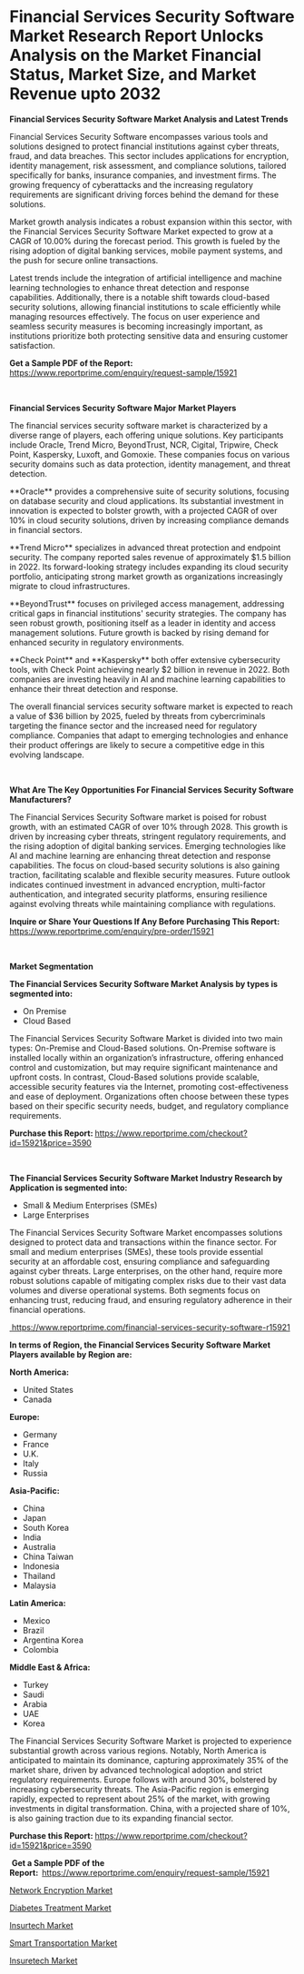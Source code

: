 <p><h1>Financial Services Security Software Market Research Report Unlocks Analysis on the Market Financial Status, Market Size, and Market Revenue upto 2032</h1></p><p><strong>Financial Services Security Software Market Analysis and Latest Trends</strong></p>
<p><p>Financial Services Security Software encompasses various tools and solutions designed to protect financial institutions against cyber threats, fraud, and data breaches. This sector includes applications for encryption, identity management, risk assessment, and compliance solutions, tailored specifically for banks, insurance companies, and investment firms. The growing frequency of cyberattacks and the increasing regulatory requirements are significant driving forces behind the demand for these solutions.</p><p>Market growth analysis indicates a robust expansion within this sector, with the Financial Services Security Software Market expected to grow at a CAGR of 10.00% during the forecast period. This growth is fueled by the rising adoption of digital banking services, mobile payment systems, and the push for secure online transactions. </p><p>Latest trends include the integration of artificial intelligence and machine learning technologies to enhance threat detection and response capabilities. Additionally, there is a notable shift towards cloud-based security solutions, allowing financial institutions to scale efficiently while managing resources effectively. The focus on user experience and seamless security measures is becoming increasingly important, as institutions prioritize both protecting sensitive data and ensuring customer satisfaction.</p></p>
<p><strong>Get a Sample PDF of the Report:&nbsp;</strong> <a href="https://www.reportprime.com/enquiry/request-sample/15921?utm_campaign=33&utm_medium=2&utm_source=Github&utm_content=ia&utm_term=20032025&utm_id=financial-services-security-software">https://www.reportprime.com/enquiry/request-sample/15921</a></p>
<p>&nbsp;</p>
<p><strong>Financial Services Security Software Major Market Players</strong></p>
<p><p>The financial services security software market is characterized by a diverse range of players, each offering unique solutions. Key participants include Oracle, Trend Micro, BeyondTrust, NCR, Cigital, Tripwire, Check Point, Kaspersky, Luxoft, and Gomoxie. These companies focus on various security domains such as data protection, identity management, and threat detection.</p><p>**Oracle** provides a comprehensive suite of security solutions, focusing on database security and cloud applications. Its substantial investment in innovation is expected to bolster growth, with a projected CAGR of over 10% in cloud security solutions, driven by increasing compliance demands in financial sectors.</p><p>**Trend Micro** specializes in advanced threat protection and endpoint security. The company reported sales revenue of approximately $1.5 billion in 2022. Its forward-looking strategy includes expanding its cloud security portfolio, anticipating strong market growth as organizations increasingly migrate to cloud infrastructures.</p><p>**BeyondTrust** focuses on privileged access management, addressing critical gaps in financial institutions' security strategies. The company has seen robust growth, positioning itself as a leader in identity and access management solutions. Future growth is backed by rising demand for enhanced security in regulatory environments.</p><p>**Check Point** and **Kaspersky** both offer extensive cybersecurity tools, with Check Point achieving nearly $2 billion in revenue in 2022. Both companies are investing heavily in AI and machine learning capabilities to enhance their threat detection and response.</p><p>The overall financial services security software market is expected to reach a value of $36 billion by 2025, fueled by threats from cybercriminals targeting the finance sector and the increased need for regulatory compliance. Companies that adapt to emerging technologies and enhance their product offerings are likely to secure a competitive edge in this evolving landscape.</p></p>
<p>&nbsp;</p>
<p><strong>What Are The Key Opportunities For Financial Services Security Software Manufacturers?</strong></p>
<p><p>The Financial Services Security Software market is poised for robust growth, with an estimated CAGR of over 10% through 2028. This growth is driven by increasing cyber threats, stringent regulatory requirements, and the rising adoption of digital banking services. Emerging technologies like AI and machine learning are enhancing threat detection and response capabilities. The focus on cloud-based security solutions is also gaining traction, facilitating scalable and flexible security measures. Future outlook indicates continued investment in advanced encryption, multi-factor authentication, and integrated security platforms, ensuring resilience against evolving threats while maintaining compliance with regulations.</p></p>
<p><strong>Inquire or Share Your Questions If Any Before Purchasing This Report:</strong> <a href="https://www.reportprime.com/enquiry/pre-order/15921?utm_campaign=33&utm_medium=2&utm_source=Github&utm_content=ia&utm_term=20032025&utm_id=financial-services-security-software">https://www.reportprime.com/enquiry/pre-order/15921</a></p>
<p>&nbsp;</p>
<p><strong>Market Segmentation</strong></p>
<p><strong>The Financial Services Security Software Market Analysis by types is segmented into:</strong></p>
<p><ul><li>On Premise</li><li>Cloud Based</li></ul></p>
<p><p>The Financial Services Security Software Market is divided into two main types: On-Premise and Cloud-Based solutions. On-Premise software is installed locally within an organization’s infrastructure, offering enhanced control and customization, but may require significant maintenance and upfront costs. In contrast, Cloud-Based solutions provide scalable, accessible security features via the Internet, promoting cost-effectiveness and ease of deployment. Organizations often choose between these types based on their specific security needs, budget, and regulatory compliance requirements.</p></p>
<p><strong>Purchase this Report:&nbsp;</strong><a href="https://www.reportprime.com/checkout?id=15921&price=3590&utm_campaign=33&utm_medium=2&utm_source=Github&utm_content=ia&utm_term=20032025&utm_id=financial-services-security-software">https://www.reportprime.com/checkout?id=15921&price=3590</a></p>
<p>&nbsp;</p>
<p><strong>The Financial Services Security Software Market Industry Research by Application is segmented into:</strong></p>
<p><ul><li>Small & Medium Enterprises (SMEs)</li><li>Large Enterprises</li></ul></p>
<p><p>The Financial Services Security Software Market encompasses solutions designed to protect data and transactions within the finance sector. For small and medium enterprises (SMEs), these tools provide essential security at an affordable cost, ensuring compliance and safeguarding against cyber threats. Large enterprises, on the other hand, require more robust solutions capable of mitigating complex risks due to their vast data volumes and diverse operational systems. Both segments focus on enhancing trust, reducing fraud, and ensuring regulatory adherence in their financial operations.</p></p>
<p><a href="https://www.reportprime.com/financial-services-security-software-r15921?utm_campaign=33&utm_medium=2&utm_source=Github&utm_content=ia&utm_term=20032025&utm_id=financial-services-security-software">&nbsp;https://www.reportprime.com/financial-services-security-software-r15921</a></p>
<p><strong>In terms of Region, the Financial Services Security Software Market Players available by Region are:</strong></p>
<p>
    <p> <strong> North America: </strong>
        <ul>
            <li>United States</li>
            <li>Canada</li>
        </ul>
        </p> 
    <p> <strong> Europe: </strong>
        <ul>
            <li>Germany</li>
            <li>France</li>
            <li>U.K.</li>
            <li>Italy</li>
            <li>Russia</li>
        </ul>
        </p> 
    <p> <strong> Asia-Pacific: </strong>
        <ul>
            <li>China</li>
            <li>Japan</li>
            <li>South Korea</li>
            <li>India</li>
            <li>Australia</li>
            <li>China Taiwan</li>
            <li>Indonesia</li>
            <li>Thailand</li>
            <li>Malaysia</li>
        </ul>
        </p> 
    <p> <strong> Latin America: </strong>
        <ul>
            <li>Mexico</li>
            <li>Brazil</li>
            <li>Argentina Korea</li>
            <li>Colombia</li>
        </ul>
        </p> 
    <p> <strong> Middle East & Africa: </strong>
        <ul>
            <li>Turkey</li>
            <li>Saudi</li>
            <li>Arabia</li>
            <li>UAE</li>
            <li>Korea</li>
        </ul>
    </p>
    </p>
<p><p>The Financial Services Security Software Market is projected to experience substantial growth across various regions. Notably, North America is anticipated to maintain its dominance, capturing approximately 35% of the market share, driven by advanced technological adoption and strict regulatory requirements. Europe follows with around 30%, bolstered by increasing cybersecurity threats. The Asia-Pacific region is emerging rapidly, expected to represent about 25% of the market, with growing investments in digital transformation. China, with a projected share of 10%, is also gaining traction due to its expanding financial sector.</p></p>
<p><strong>Purchase this Report: </strong><a href="https://www.reportprime.com/checkout?id=15921&price=3590&utm_campaign=33&utm_medium=2&utm_source=Github&utm_content=ia&utm_term=20032025&utm_id=financial-services-security-software">https://www.reportprime.com/checkout?id=15921&price=3590</a></p>
<p>&nbsp;<strong>Get a Sample PDF of the Report:&nbsp;&nbsp;</strong><a href="https://www.reportprime.com/enquiry/request-sample/15921?utm_campaign=33&utm_medium=2&utm_source=Github&utm_content=ia&utm_term=20032025&utm_id=financial-services-security-software">https://www.reportprime.com/enquiry/request-sample/15921</a></p>
<p><strong></strong></p>
<p><p><a href="https://github.com/kimberjam0i/Market-Research-Report-List-1/blob/main/network-encryption-market.md?utm_campaign=33&utm_medium=2&utm_source=Github&utm_content=ia&utm_term=20032025&utm_id=financial-services-security-software">Network Encryption Market</a></p><p><a href="https://github.com/ElviraLeka1962/Market-Research-Report-List-1/blob/main/diabetes-treatment-market.md?utm_campaign=33&utm_medium=2&utm_source=Github&utm_content=ia&utm_term=20032025&utm_id=financial-services-security-software">Diabetes Treatment Market</a></p><p><a href="https://github.com/osbornrdaflalo/Market-Research-Report-List-1/blob/main/insurtech-market.md?utm_campaign=33&utm_medium=2&utm_source=Github&utm_content=ia&utm_term=20032025&utm_id=financial-services-security-software">Insurtech Market</a></p><p><a href="https://github.com/antonioc6hal/Market-Research-Report-List-1/blob/main/smart-transportation-market.md?utm_campaign=33&utm_medium=2&utm_source=Github&utm_content=ia&utm_term=20032025&utm_id=financial-services-security-software">Smart Transportation Market</a></p><p><a href="https://github.com/lashaunm5st/Market-Research-Report-List-1/blob/main/insuretech-market.md?utm_campaign=33&utm_medium=2&utm_source=Github&utm_content=ia&utm_term=20032025&utm_id=financial-services-security-software">Insuretech Market</a></p></p>